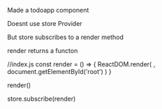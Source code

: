 Made a todoapp component

Doesnt use store Provider

But store subscribes to a render method

render returns a functon

//index.js
const render = () => {
  ReactDOM.render(
      <TodoApp todos={store.getState().todosReducer} />,
      document.getElementById('root')
  )
}

render()

store.subscribe(render)
